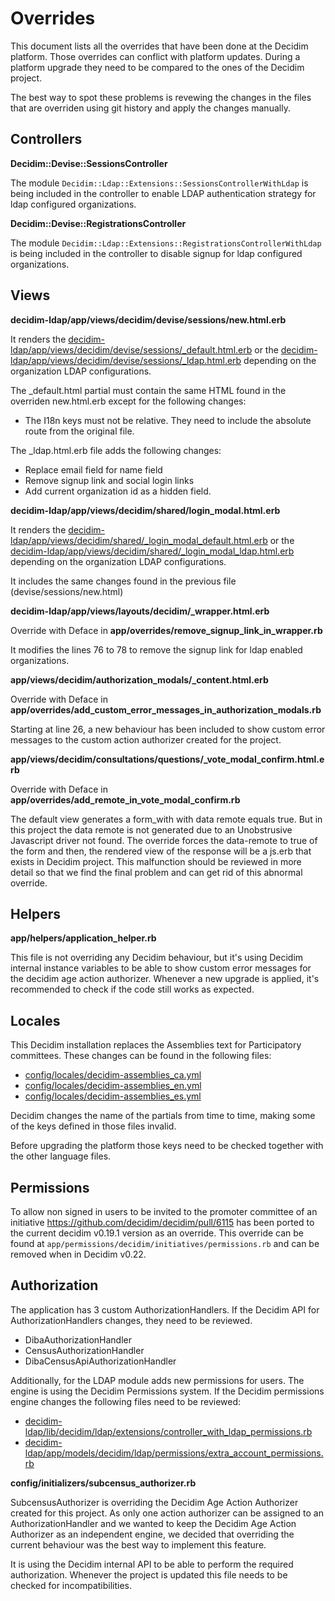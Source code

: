 # Overrides

This document lists all the overrides that have been done at the Decidim platform. Those
overrides can conflict with platform updates. During a platform upgrade they need to be compared
to the ones of the Decidim project.

The best way to spot these problems is revewing the changes in the files that are overriden
using git history and apply the changes manually.

## Controllers

**Decidim::Devise::SessionsController**

The module `Decidim::Ldap::Extensions::SessionsControllerWithLdap` is being included in the controller
to enable LDAP authentication strategy for ldap configured organizations.

**Decidim::Devise::RegistrationsController**

The module `Decidim::Ldap::Extensions::RegistrationsControllerWithLdap` is being included in the controller
to disable signup for ldap configured organizations.

## Views

**decidim-ldap/app/views/decidim/devise/sessions/new.html.erb**

It renders the [decidim-ldap/app/views/decidim/devise/sessions/\_default.html.erb](/decidim-ldap/app/views/decidim/devise/sessions/_default.html.erb) or the
[decidim-ldap/app/views/decidim/devise/sessions/\_ldap.html.erb](/decidim-ldap/app/views/decidim/devise/sessions/_ldap.html.erb) depending on the organization LDAP configurations.

The \_default.html partial must contain the same HTML found in the overriden new.html.erb
except for the following changes:

- The I18n keys must not be relative. They need to include the absolute route from the original file.

The \_ldap.html.erb file adds the following changes:

- Replace email field for name field
- Remove signup link and social login links
- Add current organization id as a hidden field.

**decidim-ldap/app/views/decidim/shared/login_modal.html.erb**

It renders the [decidim-ldap/app/views/decidim/shared/\_login_modal_default.html.erb](/decidim-ldap/app/views/decidim/shared/_login_modal_default.html.erb) or the
[decidim-ldap/app/views/decidim/shared/\_login_modal_ldap.html.erb](/decidim-ldap/app/views/decidim/shared/_login_modal_ldap.html.erb) depending on the organization LDAP configurations.

It includes the same changes found in the previous file (devise/sessions/new.html)

**decidim-ldap/app/views/layouts/decidim/_wrapper.html.erb**

Override with Deface in **app/overrides/remove_signup_link_in_wrapper.rb**

It modifies the lines 76 to 78 to remove the signup link for ldap enabled organizations.

**app/views/decidim/authorization_modals/_content.html.erb**

Override with Deface in **app/overrides/add_custom_error_messages_in_authorization_modals.rb**

Starting at line 26, a new behaviour has been included to show custom error messages to the custom action authorizer created for
the project.

**app/views/decidim/consultations/questions/\_vote_modal_confirm.html.erb**

Override with Deface in **app/overrides/add_remote_in_vote_modal_confirm.rb**

The default view generates a form_with with data remote equals true. But in this project the data remote is not generated due to an Unobstrusive Javascript driver not found.
The override forces the data-remote to true of the form and then, the rendered view of the response will be a js.erb that exists in Decidim project.
This malfunction should be reviewed in more detail so that we find the final problem and can get rid of this abnormal override.

## Helpers

**app/helpers/application_helper.rb**

This file is not overriding any Decidim behaviour, but it's using Decidim internal instance variables to be able to show custom error messages
for the decidim age action authorizer. Whenever a new upgrade is applied, it's recommended to check if the code still works as expected.

## Locales

This Decidim installation replaces the Assemblies text for Participatory committees. These
changes can be found in the following files:

- [config/locales/decidim-assemblies_ca.yml](/config/locales/decidim-assemblies_ca.yml)
- [config/locales/decidim-assemblies_en.yml](/config/locales/decidim-assemblies_en.yml)
- [config/locales/decidim-assemblies_es.yml](/config/locales/decidim-assemblies_es.yml)

Decidim changes the name of the partials from time to time, making some of the keys defined in those
files invalid.

Before upgrading the platform those keys need to be checked together with the other language files.

## Permissions

To allow non signed in users to be invited to the promoter committee of an initiative https://github.com/decidim/decidim/pull/6115 has been ported to the current decidim v0.19.1 version as an override. This override can be found at `app/permissions/decidim/initiatives/permissions.rb` and can be removed when in Decidim v0.22.

## Authorization 

The application has 3 custom AuthorizationHandlers. If the Decidim API for AuthorizationHandlers
changes, they need to be reviewed.

- DibaAuthorizationHandler
- CensusAuthorizationHandler
- DibaCensusApiAuthorizationHandler

Additionally, for the LDAP module adds new permissions for users. The engine is using the Decidim
Permissions system. If the Decidim permissions engine changes the following files need to be reviewed:

- [decidim-ldap/lib/decidim/ldap/extensions/controller_with_ldap_permissions.rb](/decidim-ldap/lib/decidim/ldap/extensions/controller_with_ldap_permissions.rb)
- [decidim-ldap/app/models/decidim/ldap/permissions/extra_account_permissions.rb](/decidim-ldap/app/models/decidim/ldap/permissions/extra_account_permissions.rb)


**config/initializers/subcensus_authorizer.rb**

SubcensusAuthorizer is overriding the Decidim Age Action Authorizer created for this project. As only one action authorizer can be assigned to an
AuthorizationHandler and we wanted to keep the Decidim Age Action Authorizer as an independent engine, we decided that overriding the current behaviour
was the best way to implement this feature.

It is using the Decidim internal API to be able to perform the required authorization. Whenever the project is updated this file needs to be
checked for incompatibilities.
